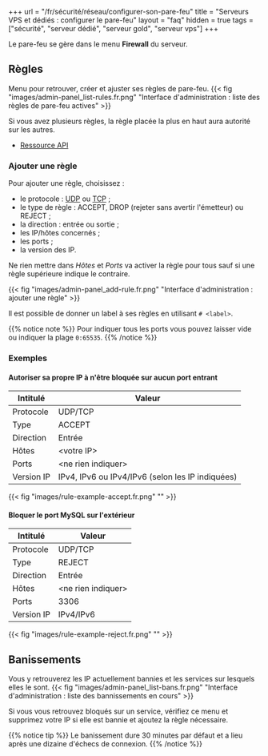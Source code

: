 +++
url = "/fr/sécurité/réseau/configurer-son-pare-feu"
title = "Serveurs VPS et dédiés : configurer le pare-feu"
layout = "faq"
hidden = true
tags = ["sécurité", "serveur dédié", "serveur gold", "serveur vps"]
+++

Le pare-feu se gère dans le menu **Firewall** du serveur.

## Règles
Menu pour retrouver, créer et ajuster ses règles de pare-feu.
{{< fig "images/admin-panel_list-rules.fr.png" "Interface d'administration : liste des règles de pare-feu actives" >}}

Si vous avez plusieurs règles, la règle placée la plus en haut aura autorité sur les autres.

- [Ressource API](https://api.alwaysdata.com/v1/firewall/doc/)


### Ajouter une règle
Pour ajouter une règle, choisissez :

- le protocole : [UDP](https://fr.wikipedia.org/wiki/User_Datagram_Protocol) ou [TCP](https://fr.wikipedia.org/wiki/Transmission_Control_Protocol) ;
- le type de règle : ACCEPT, DROP (rejeter sans avertir l'émetteur) ou REJECT ;
- la direction : entrée ou sortie ;
- les IP/hôtes concernés ;
- les ports ;
- la version des IP.

Ne rien mettre dans *Hôtes* et *Ports* va activer la règle pour tous sauf si une règle supérieure indique le contraire.

{{< fig "images/admin-panel_add-rule.fr.png" "Interface d'administration : ajouter une règle" >}}

Il est possible de donner un label à ses règles en utilisant ```# <label>```.

{{% notice note %}}
Pour indiquer tous les ports vous pouvez laisser vide ou indiquer la plage `0:65535`.
{{% /notice %}}

### Exemples

#### Autoriser sa propre IP à n'être bloquée sur aucun port entrant

| Intitulé   | Valeur                                           |
|------------|--------------------------------------------------|
| Protocole  | UDP/TCP                                          |
| Type       | ACCEPT                                           |
| Direction  | Entrée                                           |
| Hôtes      | \<votre IP>                                      |
| Ports      | \<ne rien indiquer>                              |
| Version IP | IPv4, IPv6 ou IPv4/IPv6 (selon les IP indiquées) |

{{< fig "images/rule-example-accept.fr.png" "" >}}

#### Bloquer le port MySQL sur l'extérieur

| Intitulé   | Valeur                                           |
|------------|--------------------------------------------------|
| Protocole  | UDP/TCP                                          |
| Type       | REJECT                                           |
| Direction  | Entrée                                           |
| Hôtes      | \<ne rien indiquer>                              |
| Ports      | 3306                                             |
| Version IP | IPv4/IPv6                                        |

{{< fig "images/rule-example-reject.fr.png" "" >}}


## Banissements
Vous y retrouverez les IP actuellement bannies et les services sur lesquels elles le sont.
{{< fig "images/admin-panel_list-bans.fr.png" "Interface d'administration : liste des bannissements en cours" >}}

Si vous vous retrouvez bloqués sur un service, vérifiez ce menu et supprimez votre IP si elle est bannie et ajoutez la règle nécessaire. 

{{% notice tip %}}
Le banissement dure 30 minutes par défaut et a lieu après une dizaine d'échecs de connexion.
{{% /notice %}}
